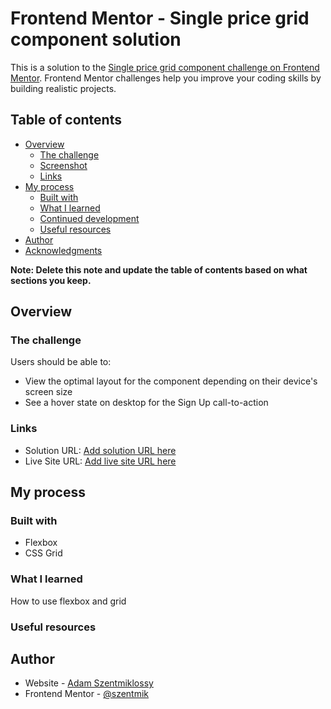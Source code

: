 # Frontend Mentor - Single price grid component solution

This is a solution to the [Single price grid component challenge on Frontend Mentor](https://www.frontendmentor.io/challenges/single-price-grid-component-5ce41129d0ff452fec5abbbc). Frontend Mentor challenges help you improve your coding skills by building realistic projects. 

## Table of contents

- [Overview](#overview)
  - [The challenge](#the-challenge)
  - [Screenshot](#screenshot)
  - [Links](#links)
- [My process](#my-process)
  - [Built with](#built-with)
  - [What I learned](#what-i-learned)
  - [Continued development](#continued-development)
  - [Useful resources](#useful-resources)
- [Author](#author)
- [Acknowledgments](#acknowledgments)

**Note: Delete this note and update the table of contents based on what sections you keep.**

## Overview

### The challenge

Users should be able to:

- View the optimal layout for the component depending on their device's screen size
- See a hover state on desktop for the Sign Up call-to-action

### Links

- Solution URL: [Add solution URL here](https://szentmik.github.io/single-price-grid-component-master/)
- Live Site URL: [Add live site URL here](https://szentmik.github.io/single-price-grid-component-master/)

## My process

### Built with


- Flexbox
- CSS Grid


### What I learned

How to use flexbox and grid


### Useful resources


## Author

- Website - [Adam Szentmiklossy](https://www.your-site.com)
- Frontend Mentor - [@szentmik](https://www.frontendmentor.io/profile/szentmik)
